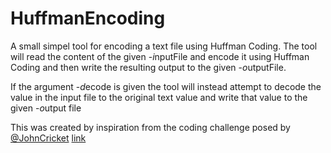 # HuffmanEncoding

A small simpel tool for encoding a text file using Huffman Coding. The tool will read the content of the given -*i*nputFile and encode it using Huffman Coding and then write the resulting output to the given -*o*utputFile.

If the argument -*d*ecode is given the tool will instead attempt to decode the value in the input file to the original text value and write that value to the given -*o*utput file

This was created by inspiration from the coding challenge posed by [@JohnCricket](https://www.github.com/JohnCrickett/JohnCrickett)  [link](https://codingchallenges.fyi/challenges/challenge-huffman)
